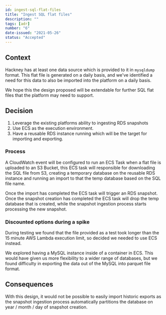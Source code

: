 ```yaml
---
id: ingest-sql-flat-files
title: "Ingest SQL flat files"
description: ""
tags: [adr]
number: "6"
date-issued: "2021-05-26"
status: "Accepted"
---
```


## Context

Hackney has at least one data source which is provided to it in `mysqldump`
format.  This flat file is generated on a daily basis, and we've identified
a need for this data to also be imported into the platform on a daily basis.

We hope this the design proposed will be extendable for further SQL flat files
that the platform may need to support.

## Decision

1. Leverage the existing platforms ability to ingesting RDS snapshots
2. Use ECS as the execution environment.
3. Have a reusable RDS instance running which will be the target for importing
   and exporting.

### Process
A CloudWatch event will be configured to run an ECS Task when a flat file is
uploaded to an S3 Bucket, this ECS task will responsible for downloading the
SQL file from S3, creating a temporary database on the reusable RDS instance and
running an import to that the temp database based on the SQL file name.

Once the import has completed the ECS task will trigger an RDS snapshot. Once
the snapshot creation has completed the ECS task will drop the temp database
that is created, while the snapshot ingestion process starts processing the
new snapshot.

### Discounted options during a spike
During testing we found that the file provided as a test took longer than
the 15 minute AWS Lambda execution limit, so decided we needed to use ECS
instead.

We explored having a MySQL instance inside of a container in ECS.  This would
have given us more flexibility to a wider range of databases, but we found
difficulty in exporting the data out of the MySQL into parquet file format.

## Consequences

With this design, it would not be possible to easily import historic exports as
the snapshot ingestion process automatically partitions the database on year / month / day
of snapshot creation.
